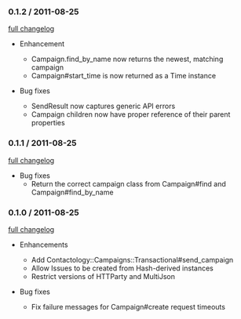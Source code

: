 ### 0.1.2 / 2011-08-25

[full changelog](http://github.com/nbibler/contactology/compare/v0.1.1...v0.1.2)

* Enhancement
  * Campaign.find_by_name now returns the newest, matching campaign
  * Campaign#start_time is now returned as a Time instance

* Bug fixes
  * SendResult now captures generic API errors
  * Campaign children now have proper reference of their parent properties

### 0.1.1 / 2011-08-25

[full changelog](http://github.com/nbibler/contactology/compare/v0.1.0...v0.1.1)

* Bug fixes
  * Return the correct campaign class from Campaign#find and Campaign#find_by_name

### 0.1.0 / 2011-08-25

[full changelog](http://github.com/nbibler/contactology/compare/v0.0.2...v0.1.0)

* Enhancements
  * Add Contactology::Campaigns::Transactional#send_campaign
  * Allow Issues to be created from Hash-derived instances
  * Restrict versions of HTTParty and MultiJson

* Bug fixes
  * Fix failure messages for Campaign#create request timeouts
